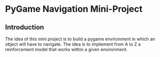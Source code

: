 # PyGame Navigation Mini-Project

## Introduction

The idea of this mini project is to build a pygame environment in which an object will have to navigate.
The idea is to implement from A to Z a reinforcement model that works within a given environment.